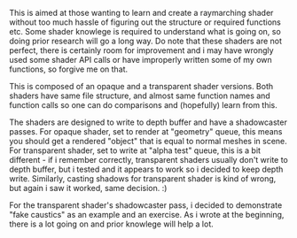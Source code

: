  This is aimed at those wanting to learn and create a raymarching shader without too much hassle of figuring out the structure or required functions etc. Some shader knowlege is required to understand what is going on, so doing prior research will go a long way.
Do note that these shaders are not perfect, there is certainly room for improvement and i may have wrongly used some shader API calls or have improperly written some of my own functions, so forgive me on that.

 This is composed of an opaque and a transparent shader versions.
Both shaders have same file structure, and almost same function names and function calls so one can do comparisons and (hopefully) learn from this.

 The shaders are designed to write to depth buffer and have a shadowcaster passes. For opaque shader, set to render at "geometry" queue, this means you should get a rendered "object" that is equal to normal meshes in scene. For transparent shader, set to write at "alpha test" queue, this is a bit different - if i remember correctly, transparent shaders usually don't write to depth buffer, but i tested and it appears to work so i decided to keep depth write. Similarly, casting shadows for transparent shader is kind of wrong, but again i saw it worked, same decision. :)

 For the transparent shader's shadowcaster pass, i decided to demonstrate "fake caustics" as an example and an exercise. As i wrote at the beginning, there is a lot going on and prior knowlege will help a lot.

